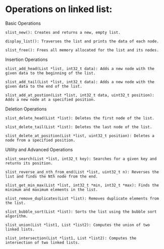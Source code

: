 # Operations on linked list:
Basic Operations

    slist_new(): Creates and returns a new, empty list.

    display_list(): Traverses the list and prints the data of each node.

    slist_free(): Frees all memory allocated for the list and its nodes.

Insertion Operations

    slist_add_head(List *list, int32_t data): Adds a new node with the given data to the beginning of the list.

    slist_add_tail(List *list, int32_t data): Adds a new node with the given data to the end of the list.

    slist_add_at_postion(List *list, int32_t data, uint32_t position): Adds a new node at a specified position.

Deletion Operations

    slist_delete_head(List *list): Deletes the first node of the list.

    slist_delete_tail(List *list): Deletes the last node of the list.

    slist_delete_at_position(List *list, uint32_t position): Deletes a node from a specified position.

Utility and Advanced Operations

    slist_search(List *list, int32_t key): Searches for a given key and returns its position.

    slist_reverse_and_nth_from_end(List *list, uint32_t n): Reverses the list and finds the Nth node from the end.

    slist_get_min_max(List *list, int32_t *min, int32_t *max): Finds the minimum and maximum elements in the list.

    slist_remove_duplicates(List *list): Removes duplicate elements from the list.

    slist_bubble_sort(List *list): Sorts the list using the bubble sort algorithm.

    slist_union(List *list1, List *list2): Computes the union of two linked lists.

    slist_intersection(List *list1, List *list2): Computes the intersection of two linked lists.

